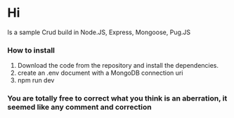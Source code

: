# Hi

Is a sample Crud build in Node.JS, Express, Mongoose, Pug.JS

### How to install

1) Download the code from the repository and install the dependencies.
2) create an .env document with a MongoDB connection uri
3) npm run dev

### You are totally free to correct what you think is an aberration, it seemed like any comment and correction